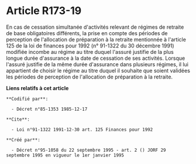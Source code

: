 # Article R173-19

En cas de cessation simultanée d'activités relevant de régimes de retraite de base obligatoires différents, la prise en
compte des périodes de perception de l'allocation de préparation à la retraite mentionnée à l'article 125 de la loi de
finances pour 1992 (n° 91-1322 du 30 décembre 1991) modifiée incombe au régime au titre duquel l'assuré justifie de la plus
longue durée d'assurance à la date de cessation de ses activités. Lorsque l'assuré justifie de la même durée d'assurance dans
plusieurs régimes, il lui appartient de choisir le régime au titre duquel il souhaite que soient validées les périodes de
perception de l'allocation de préparation à la retraite.

**Liens relatifs à cet article**

	**Codifié par**:

	  - Décret n°85-1353 1985-12-17

	**Cite**:

	  - Loi n°91-1322 1991-12-30 art. 125 Finances pour 1992

	**Créé par**:

	  - Décret n°95-1058 du 22 septembre 1995 - art. 2 () JORF 29 septembre 1995 en vigueur le 1er janvier 1995
